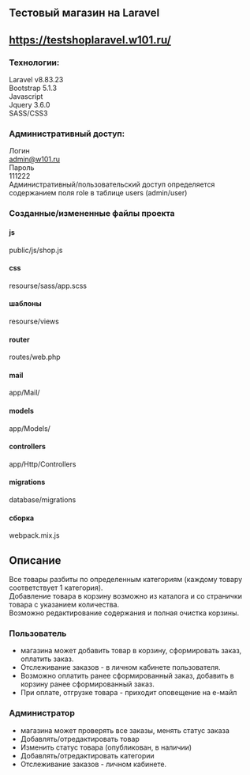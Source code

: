 ## Тестовый магазин на Laravel
## https://testshoplaravel.w101.ru/
### Технологии:
Laravel v8.83.23 <br>
Bootstrap 5.1.3 <br>
Javascript <br>
Jquery 3.6.0 <br>
SASS/CSS3 <br>

### Административный доступ:
Логин<br>
admin@w101.ru<br>
Пароль<br>
111222<br>
Административный/пользовательский доступ определяется содержанием поля role в таблице users (admin/user)<br>

### Созданные/измененные файлы проекта
#### js
public/js/shop.js 
#### css
resourse/sass/app.scss
#### шаблоны
resourse/views
#### router
routes/web.php
#### mail
app/Mail/
#### models
app/Models/
#### controllers
app/Http/Controllers
#### migrations
database/migrations
#### сборка
webpack.mix.js

## Описание
Все товары разбиты по определенным категориям (каждому товару соответствует 1 категория).<br>
Добавление товара в корзину возможно из каталога и со странички товара с указанием количества.<br>
Возможно редактирование содержания и полная очистка корзины.
### Пользователь
- магазина может добавить товар в корзину, сформировать заказ, оплатить заказ.<br>
- Отслеживание заказов - в личном кабинете пользователя.<br>
- Возможно оплатить ранее сформированный заказ, добавить в корзину ранее сформированный заказ.<br> 
- При оплате, отгрузке товара - приходит оповещение на е-майл<br>

### Администратор
- магазина может проверять все заказы, менять статус заказа<br>
- Добавлять/отредактировать товар<br>
- Изменить статус товара (опубликован, в наличии)<br>
- Добавлять/отредактировать категории<br>
- Отслеживание заказов - личном кабинете.<br>
<br>

